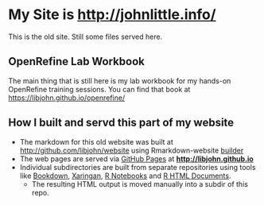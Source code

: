 # My Site is http://johnlittle.info/

This is the old site.  Still some files served here.

## OpenRefine Lab Workbook

The main thing that is still here is my lab workbook for my hands-on OpenRefine training sessions.  You can find that book at https://libjohn.github.io/openrefine/


## How I built and servd this part of my website

- The markdown for this old website was built at http://github.com/libjohn/website using Rmarkdown-website [builder](http://rmarkdown.rstudio.com/rmarkdown_websites.html)
- The web pages are served via [GitHub Pages](https://pages.github.com/) at **http://libjohn.github.io**
- Individual subdirectories are built from separate repositories using tools like [Bookdown](https://bookdown.org/yihui/bookdown/), [Xaringan](https://slides.yihui.name/xaringan/#1), [R Notebooks](http://rmarkdown.rstudio.com/r_notebooks.html) and [R HTML Documents](http://rmarkdown.rstudio.com/html_document_format.html).
    - The resulting HTML output is moved manually into a subdir of this repo.
